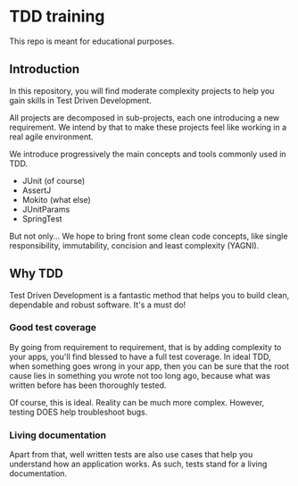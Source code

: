 # TDD training
This repo is meant for educational purposes.

## Introduction
In this repository, you will find moderate complexity projects to help you gain skills in Test Driven Development.

All projects are decomposed in sub-projects, each one introducing a new requirement. We intend by that to make these projects feel like working in a real agile environment.

We introduce progressively the main concepts and tools commonly used in TDD.
* JUnit (of course)
* AssertJ
* Mokito (what else)
* JUnitParams
* SpringTest

But not only... We hope to bring front some clean code concepts, like single responsibility, immutability, concision and least complexity (YAGNI).

## Why TDD
Test Driven Development is a fantastic method that helps you to build clean, dependable and robust software. It's a must do!

### Good test coverage
By going from requirement to requirement, that is by adding complexity to your apps, you'll find blessed to have a full test coverage. In ideal TDD, when something goes wrong in your app, then you can be sure that the root cause lies in something you wrote not too long ago, because what was written before has been thoroughly tested.

Of course, this is ideal. Reality can be much more complex. However, testing DOES help troubleshoot bugs.

### Living documentation
Apart from that, well written tests are also use cases that help you understand how an application works. As such, tests stand for a living documentation.